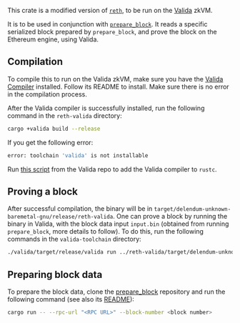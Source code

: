 This crate is a modified version of [`reth`](https://github.com/paradigmxyz/reth), to be run on the [Valida](https://github.com/lita-xyz/valida-toolchain) zkVM.

It is to be used in conjunction with [`prepare_block`](https://github.com/marty-ai/prepare_block). It reads a specific serialized block prepared by `prepare_block`, and prove the block on the Ethereum engine, using Valida.

## Compilation
To compile this to run on the Valida zkVM, make sure you have the [Valida Compiler](https://github.com/lita-xyz/valida-toolchain) installed. Follow its README to install. Make sure there is no error in the compilation process.

After the Valida compiler is successfully installed, run the following command in the `reth-valida` directory:

```bash
cargo +valida build --release
```

If you get the following error:

```bash
error: toolchain 'valida' is not installable
```

Run [this script](https://github.com/lita-xyz/valida-toolchain/blob/main/install-rust) from the Valida repo to add the Valida compiler to `rustc`.

## Proving a block
After successful compilation, the binary will be in `target/delendum-unknown-baremetal-gnu/release/reth-valida`. One can prove a block by running the binary in Valida, with the block data input `input.bin` (obtained from running `prepare_block`, more details to follow). To do this, run the following commands in the `valida-toolchain` directory:

```bash
./valida/target/release/valida run ../reth-valida/target/delendum-unknown-baremetal-gnu/debug/reth-valida log ../prepare_block/input.bin
```

## Preparing block data
To prepare the block data, clone the [prepare_block](https://github.com/lita-xyz/prepare_block) repository and run the following command (see also its [README](https://github.com/lita-xyz/prepare_block/blob/main/README.md)):

```bash
cargo run -- --rpc-url "<RPC URL>" --block-number <block number>
```
